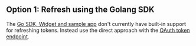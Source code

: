 ## Option 1: Refresh using the Golang SDK

The [Go SDK, Widget and sample app](https://github.com/okta/okta-idx-golang)
don't currently have built-in support for refreshing tokens. Instead use
the direct approach with the [OAuth token endpoint](#refresh-using-the-oauth-token-endpoint).
